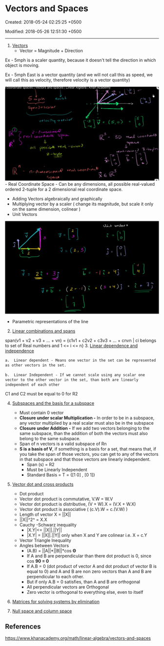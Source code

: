 # Vectors and Spaces

Created: 2018-05-24 02:25:25 +0500

Modified: 2018-05-26 12:51:30 +0500

---

1.  [Vectors](https://www.khanacademy.org/math/linear-algebra/vectors-and-spaces#vectors)
    -   Vector = Magnitude + Direction

Ex - 5mph is a scaler quantity, because it doesn't tell the direction in which object is moving.

Ex - 5mph East is a vector quantity (and we will not call this as speed, we will call this as velocity, therefore velocity is a vector quantity)

![image](media/Vectors-and-Spaces-image1.png)-   Real Coordinate Space - Can be any dimensions, all possible real-valued ordered 2-tuple for a 2 dimensional real coordinate space.
-   Adding Vectors algebraically and graphically
-   Multiplying vector by a scaler ( change its magnitude, but scale it only on the same dimension, colinear )
-   Unit Vectors

![7 b + ) j ](media/Vectors-and-Spaces-image2.png)
-   Parametric representations of the line
2.  [Linear combinations and spans](https://www.khanacademy.org/math/linear-algebra/vectors-and-spaces#linear-combinations)

span(v1 + v2 + v3 + ... + vn) = {c1v1 + c2v2 + c3v3 + ... + cnvn | ci belongs to set of Real numbers and 1 <= i <= n}
3.  [Linear dependence and independence](https://www.khanacademy.org/math/linear-algebra/vectors-and-spaces#linear-independence)

    a.  Linear dependent - Means one vector in the set can be represented as other vectors in the set.

    b.  Linear Independent - If we cannot scale using any scalar one vector to the other vector in the set, than both are linearly independent of each other

C1 and C2 must be equal to 0 for R2

4.  [Subspaces and the basis for a subspace](https://www.khanacademy.org/math/linear-algebra/vectors-and-spaces#subspace-basis)
    -   Must contain 0 vector
    -   **Closure under scalar Multiplication -** In order to be in a subspace, any vector multiplied by a real scalar must also be in the subspace
    -   **Closure under Addition -** If we add two vectors belonging to the same subspace, than the addition of both the vectors must also belong to the same subspace.
    -   Span of n vectors is a valid subspace of Rn
    -   **S is a basis of V**, if something is a basis for a set, that means that, if you take the span of those vectors, you can get to any of the vectors in that subspace and that those vectors are linearly independent.
        -   Span (s) = R2
        -   Must be Linearly Independent
        -   Standard Basis = T = {[1 0] , [0 1]}

5.  [Vector dot and cross products](https://www.khanacademy.org/math/linear-algebra/vectors-and-spaces#dot-cross-products)
    -   Dot product
    -   Vector dot product is commutative, V.W = W.V
    -   Vector dot product is distributive, (V + W).X = (V.X + W.X)
    -   Vector dot product is associative ( (c.V).W = c.(V.W) )
    -   Length of vector X = ||X||
    -   ||X||^2^ = X.X
    -   Cauchy -Schwarz inequality
        -   |X.Y|<= ||X||.||Y||
        -   |X.Y| = ||X||.||Y|| only when X and Y are colinear i.e. X = c.Y
    -   Vector Triangle Inequality
    -   Angles between Vectors
        -   (A.B) = ||A||*||B||*cos **Θ**
        -   If A and B are perpendicular than there dot product is 0, since cos **90 = 0**
        -   If A.B = 0 (dot product of vector A and dot product of vector B is equal to 0) and A and B are non zero vectors than A and B are perpendicular to each other.
        -   But if only A.B = 0 satisfies, than A and B are orthogonal
        -   All perpendicular vectors are Orthogonal
        -   Zero vector is orthogonal to everything else, even to itself

6.  [Matrices for solving systems by elimination](https://www.khanacademy.org/math/linear-algebra/vectors-and-spaces#matrices-elimination)

7.  [Null space and column space](https://www.khanacademy.org/math/linear-algebra/vectors-and-spaces#null-column-space)
## References

<https://www.khanacademy.org/math/linear-algebra/vectors-and-spaces>